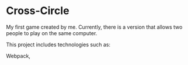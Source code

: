 # Cross-Circle

My first game created by me. Currently, there is a version that allows two people to play on the same computer.

This project includes technologies such as:

Webpack,
